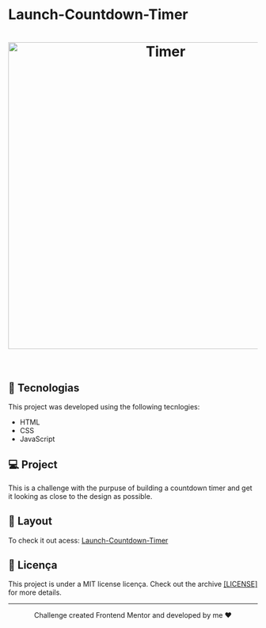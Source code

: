 # Launch-Countdown-Timer

<h1 align="center">
  <img alt="Timer" title="Timer" src="MaratonaDiscovery/assets/devfinances.png" width="620px" />
</h1>

<br>

## 🚀 Tecnologias

This project was developed using the following tecnlogies:

- HTML
- CSS
- JavaScript

## 💻 Project

This is a challenge with the purpuse of building a countdown timer and get it looking as close to the design as possible.

## 🔖 Layout
To check it out acess: <a href="https://gustavodev1998.github.io/Launch-Countdown-Timer/">Launch-Countdown-Timer</a>

## :memo: Licença

This project is under a MIT license licença. Check out the archive
<a href="https://github.com/gustavodev1998/Launch-Countdown-Timer/blob/main/LICENSE">[LICENSE] </a> for more details.

---

<p align="center"> Challenge created Frontend Mentor and developed by me ♥ </span>
